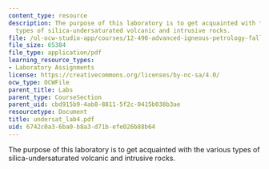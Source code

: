 ```yaml
---
content_type: resource
description: The purpose of this laboratory is to get acquainted with the various
  types of silica-undersaturated volcanic and intrusive rocks.
file: /ol-ocw-studio-app/courses/12-490-advanced-igneous-petrology-fall-2005/6742c0a36ba0b8a3d71befe026b88b64_undersat_lab4.pdf
file_size: 65384
file_type: application/pdf
learning_resource_types:
- Laboratory Assignments
license: https://creativecommons.org/licenses/by-nc-sa/4.0/
ocw_type: OCWFile
parent_title: Labs
parent_type: CourseSection
parent_uid: cbd915b9-4ab8-8811-5f2c-0415b038b3ae
resourcetype: Document
title: undersat_lab4.pdf
uid: 6742c0a3-6ba0-b8a3-d71b-efe026b88b64
---
```

The purpose of this laboratory is to get acquainted with the various types of silica-undersaturated volcanic and intrusive rocks.